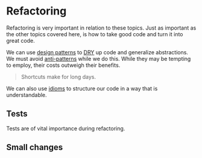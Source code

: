 # Refactoring

Refactoring is very important in relation to these topics. Just as important as the other topics covered here, is how to take good code and turn it into great code.

We can use [design patterns](../patterns/index.md) to [DRY] up code and generalize abstractions. We must avoid [anti-patterns](../anti_patterns/index.md) while we do this. While they may be tempting to employ, their costs outweigh their benefits.

> Shortcuts make for long days.

We can also use [idioms](../idioms/index.md) to structure our code in a way that is understandable. 

## Tests

Tests are of vital importance during refactoring.

## Small changes

[DRY]: https://en.wikipedia.org/wiki/Don%27t_repeat_yourself
